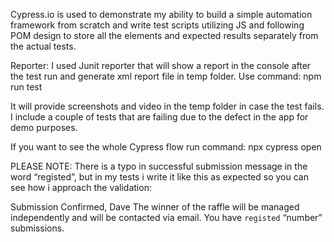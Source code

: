 Cypress.io is used to demonstrate my ability to build a simple automation framework from scratch and write test scripts utilizing JS and following POM design to store all the elements and expected results separately from the actual tests.

Reporter:
I used Junit reporter that will show a report in the console after the test run and generate xml report file in temp folder.
Use command: npm run test

It will provide screenshots and video in the temp folder in case the test fails. I include a couple of tests that are failing due to the defect in the app for demo purposes.

If you want to see the whole Cypress flow run command: npx cypress open

PLEASE NOTE:
There is a typo in successful submission message in the word “registed”, but in my tests i write it like this as expected so you can see how i approach the validation:

Submission Confirmed, Dave
The winner of the raffle will be managed independently and will be contacted via email. You have `registed` “number” submissions.


